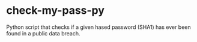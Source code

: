 # check-my-pass-py
 Python script that checks if a given hased password (SHA1) has ever been found in a public data breach.
